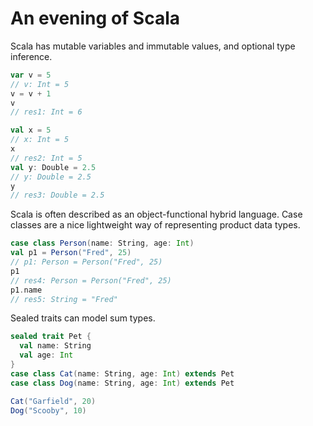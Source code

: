 # An evening of Scala

Scala has mutable variables and immutable values, and optional type inference.
```scala
var v = 5
// v: Int = 5
v = v + 1
v
// res1: Int = 6

val x = 5
// x: Int = 5
x
// res2: Int = 5
val y: Double = 2.5
// y: Double = 2.5
y
// res3: Double = 2.5
```
Scala is often described as an object-functional hybrid language. Case classes are a nice lightweight way of representing product data types.
```scala
case class Person(name: String, age: Int)
val p1 = Person("Fred", 25)
// p1: Person = Person("Fred", 25)
p1
// res4: Person = Person("Fred", 25)
p1.name
// res5: String = "Fred"
```
Sealed traits can model sum types.
```scala
sealed trait Pet {
  val name: String
  val age: Int
}
case class Cat(name: String, age: Int) extends Pet
case class Dog(name: String, age: Int) extends Pet

Cat("Garfield", 20)
Dog("Scooby", 10)
```
